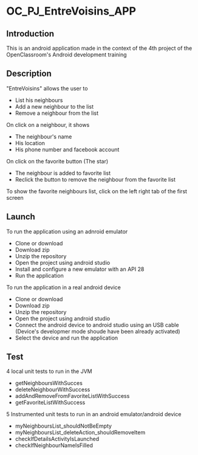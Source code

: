 # OC_PJ_EntreVoisins_APP

## Introduction
This is an android application made in the context of the 4th project of the OpenClassroom's Android development training


## Description
"EntreVoisins" allows the user to 
* List his neighbours
* Add a new neighbour to the list
* Remove a neighbour from the list

On click on a neighbour, it shows
* The neighbour's name
* His location
* His phone number and facebook account

On click on the favorite button (The star) 
* The neighbour is added to favorite list
* Reclick the button to remove the neighbour from the favorite list

To show the favorite neighbours list, click on the left right tab of the first screen




## Launch 
To run the application using an adnroid emulator
* Clone or download
* Download zip
* Unzip the repository 
* Open the project using android studio
* Install and configure a new emulator with an API 28
* Run the application

To run the application in a real android device
* Clone or download
* Download zip
* Unzip the repository
* Open the project using android studio
* Connect the android device to android studio using an USB cable (Device's developmer mode shoude have been already activated) 
* Select the device and run the application

## Test 
4 local unit tests to run in the JVM 
* getNeighboursWithSucces
* deleteNeighbourWithSuccess
* addAndRemoveFromFavoriteListWithSuccess
* getFavoriteListWithSuccess

5 Instrumented unit tests to run in an android emulator/android device 
* myNeighboursList_shouldNotBeEmpty
* myNeighboursList_deleteAction_shouldRemoveItem
* checkIfDetailsActivityIsLaunched
* checkIfNeighbourNameIsFilled







